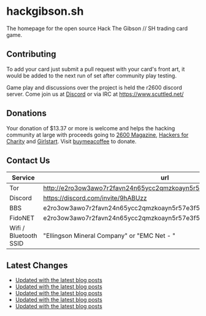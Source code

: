 # hackgibson.sh
The homepage for the open source Hack The Gibson // SH trading card game.


## Contributing

To add your card just submit a pull request with your card's front art, it would be added to the next run of set after community play testing.

Game play and discussions over the project is held the r2600 discord server. Come join us at [Discord](https://discord.com/invite/9hABUzz) or via IRC at https://www.scuttled.net/


## Donations

Your donation of $13.37 or more is welcome and helps the hacking community at large with proceeds going to [2600 Magazine](https://2600.com/), [Hackers for Charity](https://hackersforcharity.org) and [Girlstart](https://girlstart.org).  Visit [buymeacoffee](https://www.buymeacoffee.com/hackgibson.sh) to donate.


## Contact Us

Service | url
-|-
Tor | http://e2ro3ow3awo7r2favn24n65ycc2qmzkoayn5r57e3f56nvjwdcgg32ad.onion
Discord | https://discord.com/invite/9hABUzz
BBS | e2ro3ow3awo7r2favn24n65ycc2qmzkoayn5r57e3f56nvjwdcgg32ad.onion:23
FidoNET | e2ro3ow3awo7r2favn24n65ycc2qmzkoayn5r57e3f56nvjwdcgg32ad.onion:24554
Wifi / Bluetooth SSID | "Ellingson Mineral Company" or "EMC Net - <fidonet address>"

## Latest Changes
<!-- BLOG-POST-LIST:START -->
- [Updated with the latest blog posts](https://github.com/DFW2600/hackgibson.sh/commit/971a11a8f78cab70517f59ad80ade0e766e65b46)
- [Updated with the latest blog posts](https://github.com/DFW2600/hackgibson.sh/commit/c3079c7e8c59b9f21e9960c902ab42650f05c215)
- [Updated with the latest blog posts](https://github.com/DFW2600/hackgibson.sh/commit/432205ca03df179d82bc7e3627180354d0abf9eb)
- [Updated with the latest blog posts](https://github.com/DFW2600/hackgibson.sh/commit/ba733e078e7f1246d625625fa7ce28e61ca66757)
- [Updated with the latest blog posts](https://github.com/DFW2600/hackgibson.sh/commit/4c37cb4ad0c8a0b33f2547a415128041afe6b929)
<!-- BLOG-POST-LIST:END -->
